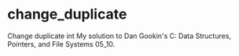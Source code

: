 # change_duplicate
Change duplicate int
My solution to Dan Gookin's C: Data Structures, Pointers, and File Systems 05_10.
 
